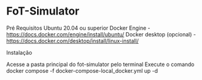# FoT-Simulator

Pré Requisitos
Ubuntu 20.04 ou superior
Docker Engine - https://docs.docker.com/engine/install/ubuntu/
Docker desktop (opcional) - https://docs.docker.com/desktop/install/linux-install/

Instalação

Acesse a pasta principal do fot-simulator pelo terminal
Execute o comando docker compose -f docker-compose-local_docker.yml up -d

 
